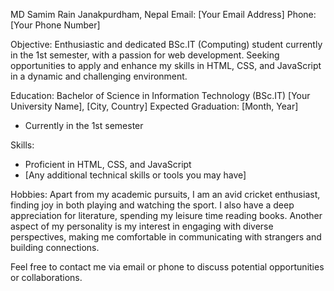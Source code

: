 MD Samim Rain
Janakpurdham, Nepal
Email: [Your Email Address]
Phone: [Your Phone Number]

Objective:
Enthusiastic and dedicated BSc.IT (Computing) student currently in the 1st semester, with a passion for web development. Seeking opportunities to apply and enhance my skills in HTML, CSS, and JavaScript in a dynamic and challenging environment.

Education:
Bachelor of Science in Information Technology (BSc.IT)
[Your University Name], [City, Country]
Expected Graduation: [Month, Year]
- Currently in the 1st semester

Skills:
- Proficient in HTML, CSS, and JavaScript
- [Any additional technical skills or tools you may have]

Hobbies:
Apart from my academic pursuits, I am an avid cricket enthusiast, finding joy in both playing and watching the sport. I also have a deep appreciation for literature, spending my leisure time reading books. Another aspect of my personality is my interest in engaging with diverse perspectives, making me comfortable in communicating with strangers and building connections.

Feel free to contact me via email or phone to discuss potential opportunities or collaborations.

